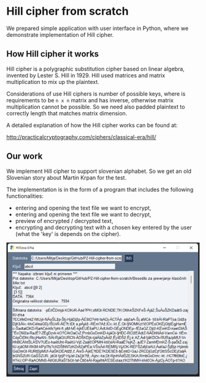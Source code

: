 # Hill cipher from scratch

We prepared simple application with user interface in Python, where we demonstrate implementation of Hill cipher.


## How Hill cipher it works

Hill cipher is a polygraphic substitution cipher based on linear algebra, invented by Lester S. Hill in 1929. Hill used matrices and matrix multiplication to mix up the plaintext.

Considerations of use Hill ciphers is number of possible keys, where is requirements to be `n x n` matrix and has inverse, otherwise matrix multiplication cannot be possible. So we need also padded plaintext to correctly length that matches matrix dimension.

A detailed explanation of how the Hill cipher works can be found at:

http://practicalcryptography.com/ciphers/classical-era/hill/


## Our work

We implement Hill cipher to support slovenian alphabet. So we get an old Slovenian story about Martin Krpan for the test.

The implementation is in the form of a program that includes the following functionalities:

- entering and opening the text file we want to encrypt,
- entering and opening the text file we want to decrypt,
- preview of encrypted / decrypted text,
- encrypting and decrypting text with a chosen key entered by the user (what the 'key' is depends on the cipher).


![This is an image](./assests/Hill_Cipher.png)
